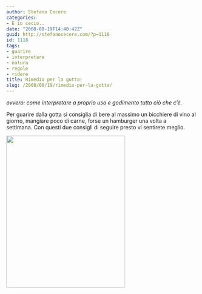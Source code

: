 ```yaml
---
author: Stefano Cecere
categories:
- E io cecio..
date: "2008-08-19T14:40:42Z"
guid: http://stefanocecere.com/?p=1118
id: 1118
tags:
- guarire
- interpretare
- natura
- regole
- ridere
title: Rimedio per la gotta!
slug: /2008/08/19/rimedio-per-la-gotta/
---
```


_ovvero: come interpretare a proprio uso e godimento tutto ciò che c&#8217;è._

<span>Per guarire dalla gotta si consiglia di bere al massimo un bicchiere di vino al giorno, mangiare poco di carne, forse un hamburger una volta a settimana.</span> <span>Con questi due consigli di seguire presto vi sentirete meglio.</span>

[<img class="aligncenter size-full wp-image-1119" title="come-guarire-in-modo-naturale" src="http://stefanocecere.com/wp-content/uploads/sites/3/2008/08/come-guarire-in-modo-naturale.jpg" alt="" width="313" height="400" srcset="http://stefanocecere.com/wp-content/uploads/sites/3/2008/08/come-guarire-in-modo-naturale.jpg 313w, http://stefanocecere.com/wp-content/uploads/sites/3/2008/08/come-guarire-in-modo-naturale-235x300.jpg 235w" sizes="(max-width: 313px) 100vw, 313px" />](http://stefanocecere.com/wp-content/uploads/sites/3/2008/08/come-guarire-in-modo-naturale.jpg)